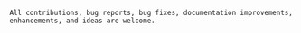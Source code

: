 <pre><code class="hljs language-mipsasm">All contributions, <span class="hljs-keyword">bug </span>reports, <span class="hljs-keyword">bug </span>fixes, documentation improvements, enhancements, <span class="hljs-keyword">and </span>ideas are welcome.
</code></pre>
